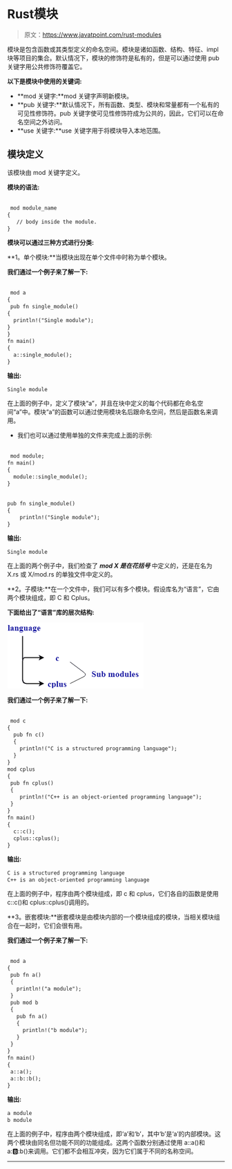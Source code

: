 # Rust模块

> 原文：<https://www.javatpoint.com/rust-modules>

模块是包含函数或其类型定义的命名空间。模块是诸如函数、结构、特征、impl 块等项目的集合。默认情况下，模块的修饰符是私有的，但是可以通过使用 pub 关键字用公共修饰符覆盖它。

**以下是模块中使用的关键词:**

*   **mod 关键字:**mod 关键字声明新模块。
*   **pub 关键字:**默认情况下，所有函数、类型、模块和常量都有一个私有的可见性修饰符。pub 关键字使可见性修饰符成为公共的，因此，它们可以在命名空间之外访问。
*   **use 关键字:**use 关键字用于将模块导入本地范围。

## 模块定义

该模块由 mod 关键字定义。

**模块的语法:**

```

 mod module_name
{
   // body inside the module. 
} 

```

**模块可以通过三种方式进行分类:**

**1。单个模块:**当模块出现在单个文件中时称为单个模块。

**我们通过一个例子来了解一下:**

```

 mod a
{
 pub fn single_module()
{
  println!("Single module");
}
}
fn main()
{
  a::single_module();
}

```

**输出:**

```
Single module

```

在上面的例子中，定义了模块“a”，并且在块中定义的每个代码都在命名空间“a”中。模块“a”的函数可以通过使用模块名后跟命名空间，然后是函数名来调用。

*   我们也可以通过使用单独的文件来完成上面的示例:

```

 mod module;
fn main()
{
  module::single_module();
}

```

```

pub fn single_module()
{
	println!("Single module");
}

```

**输出:**

```
Single module

```

在上面的两个例子中，我们检查了 ***mod X 是在花括号*** 中定义的，还是在名为 X.rs 或 X/mod.rs 的单独文件中定义的。

**2。子模块:**在一个文件中，我们可以有多个模块。假设库名为“语言”，它由两个模块组成，即 C 和 Cplus。

**下面给出了“语言”库的层次结构:**

![Rust Modules](img/0cdd731e81803abd9f767eb83fd0950f.png)

**我们通过一个例子来了解一下:**

```

 mod c
{
  pub fn c()
  {
    println!("C is a structured programming language");
  }
}
mod cplus
{
 pub fn cplus()
 {
    println!("C++ is an object-oriented programming language");
 }
}
fn main()
{
  c::c();
  cplus::cplus();
}

```

**输出:**

```
C is a structured programming language
C++ is an object-oriented programming language

```

在上面的例子中，程序由两个模块组成，即 c 和 cplus，它们各自的函数是使用 c::c()和 cplus::cplus()调用的。

**3。嵌套模块:**嵌套模块是由模块内部的一个模块组成的模块，当相关模块组合在一起时，它们会很有用。

**我们通过一个例子来了解一下:**

```

 mod a
{
 pub fn a()
 {
   println!("a module");
 }
 pub mod b
 {
   pub fn a()
   {
     println!("b module");
   }
 }
}
fn main()
{
 a::a();
 a::b::b();
}

```

**输出:**

```
a module
b module

```

在上面的例子中，程序由两个模块组成，即‘a’和‘b’，其中‘b’是‘a’的内部模块。这两个模块由同名但功能不同的功能组成。这两个函数分别通过使用 a::a()和 a::b::b()来调用。它们都不会相互冲突，因为它们属于不同的名称空间。

* * *